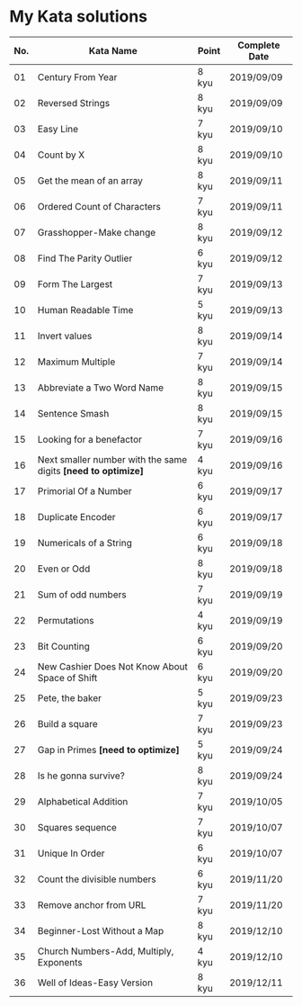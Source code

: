 # My Kata solutions

| No. | Kata Name                                                     | Point  | Complete Date|
|-----|---------------------------------------------------------------|--------|--------------|
| 01  | Century From Year                                             | 8 kyu  | 2019/09/09   |
| 02  | Reversed Strings                                              | 8 kyu  | 2019/09/09   |
| 03  | Easy Line                                                     | 7 kyu  | 2019/09/10   |
| 04  | Count by X                                                    | 8 kyu  | 2019/09/10   |
| 05  | Get the mean of an array                                      | 8 kyu  | 2019/09/11   |
| 06  | Ordered Count of Characters                  	              | 7 kyu  | 2019/09/11   |
| 07  | Grasshopper-Make change                                       | 8 kyu  | 2019/09/12   |
| 08  | Find The Parity Outlier                                       | 6 kyu  | 2019/09/12   |
| 09  | Form The Largest                                              | 7 kyu  | 2019/09/13   |
| 10  | Human Readable Time                                           | 5 kyu  | 2019/09/13   |
| 11  | Invert values                                                 | 8 kyu  | 2019/09/14   |
| 12  | Maximum Multiple                                              | 7 kyu  | 2019/09/14   |
| 13  | Abbreviate a Two Word Name                                    | 8 kyu  | 2019/09/15   |
| 14  | Sentence Smash                                                | 8 kyu  | 2019/09/15   |
| 15  | Looking for a benefactor                                      | 7 kyu  | 2019/09/16   |
| 16  | Next smaller number with the same digits **[need to optimize]**  | 4 kyu  | 2019/09/16   |
| 17  | Primorial Of a Number                                         | 6 kyu  | 2019/09/17   |
| 18  | Duplicate Encoder                                             | 6 kyu  | 2019/09/17   |
| 19  | Numericals of a String                                        | 6 kyu  | 2019/09/18   |
| 20  | Even or Odd                                                   | 8 kyu  | 2019/09/18   |
| 21  | Sum of odd numbers                                            | 7 kyu  | 2019/09/19   |
| 22  | Permutations                                                  | 4 kyu  | 2019/09/19   |
| 23  | Bit Counting                                                  | 6 kyu  | 2019/09/20   |
| 24  | New Cashier Does Not Know About Space of Shift                | 6 kyu  | 2019/09/20   |
| 25  | Pete, the baker                                               | 5 kyu  | 2019/09/23   |
| 26  | Build a square                                                | 7 kyu  | 2019/09/23   |
| 27  | Gap in Primes **[need to optimize]**                          | 5 kyu  | 2019/09/24   |
| 28  | Is he gonna survive?                                          | 8 kyu  | 2019/09/24   |
| 29  | Alphabetical Addition                                         | 7 kyu  | 2019/10/05   |
| 30  | Squares sequence                                              | 7 kyu  | 2019/10/07   |
| 31  | Unique In Order                                               | 6 kyu  | 2019/10/07   |
| 32  | Count the divisible numbers                                   | 6 kyu  | 2019/11/20   |
| 33  | Remove anchor from URL                                        | 7 kyu  | 2019/11/20   |
| 34  | Beginner-Lost Without a Map                                   | 8 kyu  | 2019/12/10   |
| 35  | Church Numbers-Add, Multiply, Exponents                       | 4 kyu  | 2019/12/10   |
| 36  | Well of Ideas-Easy Version                                    | 8 kyu  | 2019/12/11   |








































